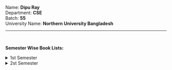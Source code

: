 Name: **Dipu Ray** <br>
Department: **CSE** <br>
Batch: **55** <br>
University Name: **Northern University Bangladesh**

<hr><br>

**Semester Wise Book Lists:**
<details>
  <summary>1st Semester</summary>
    - Structured Programming Language <br>
</details>

<details>
  <summary>2st Semester</summary>
    - Object-Oriented Programming <br>
    - Data Structure <br>
    - Software Development I <br>
</details>